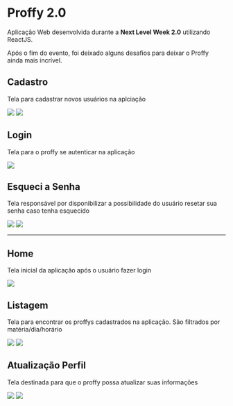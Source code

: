 # Proffy 2.0

Aplicação Web desenvolvida durante a **Next Level Week 2.0** utilizando ReactJS.

Após o fim do evento, foi deixado alguns desafios para deixar o Proffy ainda mais incrível.

## Cadastro

Tela para cadastrar novos usuários na aplciação

<img src=".github/cadastro-usuario.png" />
<img src=".github/cadastro-concluido.png" />


## Login

Tela para o proffy se autenticar na aplicação

<img src=".github/login.png" />


## Esqueci a Senha

Tela responsável por disponibilizar a possibilidade do usuário resetar sua senha caso tenha esquecido

<img src=".github/esqueci-senha.png" />
<img src=".github/esqueci-senha-concluido.png" />

---

## Home

Tela inicial da aplicação após o usuário fazer login

<img src=".github/home.png" />

## Listagem

Tela para encontrar os proffys cadastrados na aplicação. São filtrados por matéria/dia/horário

<img src=".github/listagem-proffys.png" />
<img src=".github/listagem-proffys-vazia.png" />

## Atualização Perfil

Tela destinada para que o proffy possa atualizar suas informações

<img src=".github/atualizacao-perfil.png" />
<img src=".github/atualizacao-perfil-concluido.png" />
